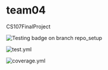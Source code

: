 # team04
CS107FinalProject

![Testing badge on branch repo_setup](https://code.harvard.edu/CS107/team04/.github/test.yml/badge.svg?branch=repo_setup)



![test.yml](https://code.harvard.edu/CS107/team04/.github/test.yml/badge.svg?branch=main)

![coverage.yml](https://code.harvard.edu/CS107/team04/.github/test.yml/badge.svg?branch=main)

